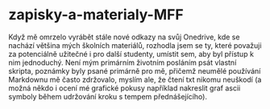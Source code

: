 # zapisky-a-materialy-MFF
Když mě omrzelo vyrábět stále nové odkazy na svůj Onedrive, kde se nachází většina mých školních materiálů, rozhodla jsem se ty, které považuji za potenciálně užitečné i pro další studenty, umístit sem, aby byl přístup k nim jednoduchý. 
Není mým primárním životním posláním psát vlastní skripta, poznámky byly psané primárně pro mě, přičemž neumělé používání Markdownu mě často zdržovalo, myslím ale, že čtení txt nikomu neuškodí (a možná někdo i ocení mé grafické pokusy například nakreslit graf ascii symboly během udržování kroku s tempem přednášejícího).

